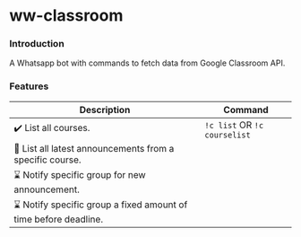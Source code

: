 # ww-classroom
### Introduction
A Whatsapp bot with commands to fetch data from Google Classroom API.
### Features 
| Description | Command |
| ---         | ---     |
| :heavy_check_mark: List all courses. | `!c list` OR `!c courselist` |
|:construction: List all latest announcements from a specific course. |  |
|:hourglass: Notify specific group for new announcement. | |
|:hourglass: Notify specific group a fixed amount of time before deadline. | |
